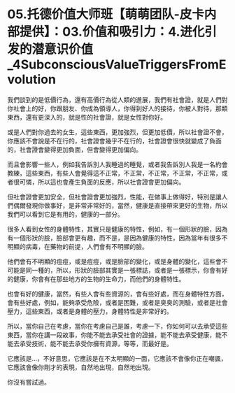 # 05.托德价值大师班【萌萌团队-皮卡内部提供】：03.价值和吸引力：4.进化引发的潜意识价值_4SubconsciousValueTriggersFromEvolution

我們談到的是低價行為，還有高價行為從人類的進展，我們有社會證，就是人們對你社會上的好，你跟朋友、你成為領導人，你得到好人的接待，你被人對待，那類東西，還有更深入的，就是性的社會證，就是女性對你好。

或是人們對你過去的女生，這些東西，更加強烈，但更加低價，所以社會證不會，你應該不會說是不在行的，社會證會幾乎不在行的，社會證會很快就變成了負面的，社會證會變得更加負面，但會變得更加偏向。

而且會影響一些人，例如我告訴別人我睡過的睡覺，或者我告訴別人我是一名約會教練，這些東西，有些人會覺得這不正常，不正常，不正常，不正常，不正常，或者很可憐，所以這也會產生負面的反應，所以社會證會更加偏向。

但社會證會更加安全，但社會證會更加強烈，性能，在做事上做得好，特別是讓人們偶爾發現你做事好，是非常非常好的，當然，健康是直接帶來更好的生物，所以我們可以看到它是有用的，健康的一部分。

很多人看到女性的身體特性，其實只是健康的特性，例如，有一個形狀的臉，因為有一個形狀的臉，臉部會更有趣，而不是，是因為健康的特性，因為當年有很多不明顯的病毒，在藥物的前提，人們會有不明顯的臉。

他們會有不明顯的痘痘，或是痘痘，或是臉部的變化，或是身體的變化，這些會不可能是同一種的，所以，形狀的臉部其實是一張標誌，或者是一張標示，你會有好的健康，你會有在那些地方的生物的生命力，而他們的身體特性。

也會有好的健康，當然，有些人會有些資源的，會有些好處，而在身體特性方面，會有些好處，例如，能夠承受危險，或者是困難，或者是臭臭的測驗，或者是社會壓力，這些東西，或者是身體的壓力，身體特性是非常好的。

所以，當你自己在考慮，當你在考慮自己是誰，考慮一下，你如何可以去承受這些東西，當你在講一段故事，你能不能去承受社會的證據，能不能去承受健康，能不能去承受技術，能不能去承受你擁有資源，等等，而最好是。

它應該是…，不好意思，它應該是在不太明顯的一面，它應該不會像你正在嘲諷，它應該會像你剛才的表現，自然地出現，自然地出現。

你沒有嘗試過。